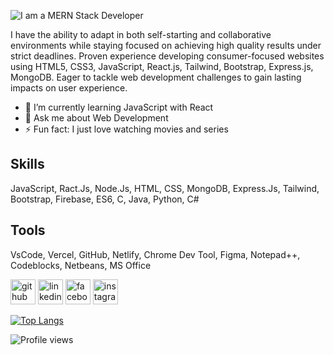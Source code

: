 
![I am a MERN Stack Developer ](https://scontent.fdac41-1.fna.fbcdn.net/v/t39.30808-6/318178930_5664424333670564_3998066097475648494_n.jpg?_nc_cat=108&ccb=1-7&_nc_sid=730e14&_nc_eui2=AeF0lha60era6i2-lcMyQefP-kdn0BRdjLj6R2fQFF2MuOiTMFQNTjjrRfkyIxFLG28YVzZfPySEzCQMi4-_gC59&_nc_ohc=pn8xE5tq3UUAX8aceyt&_nc_ht=scontent.fdac41-1.fna&oh=00_AfDngxojCERrhULJlCsuJRugeXE3rq33gW5B6jXR3USI5Q&oe=6397B6FC)

I have the ability to adapt in both self-starting and collaborative environments while staying focused on achieving high quality results under strict deadlines. Proven experience developing consumer-focused websites using HTML5, CSS3, JavaScript, React.js, Tailwind, Bootstrap, Express.js, MongoDB. Eager to tackle web development challenges to gain lasting impacts on user experience.

- 🌱 I’m currently learning JavaScript with React 
- 💬 Ask me about Web Development 
- ⚡ Fun fact: I just love watching movies and series 

## Skills 

JavaScript, Ract.Js, Node.Js, HTML, CSS, MongoDB, Express.Js, Tailwind, Bootstrap, Firebase, ES6, C, Java, Python, C#

## Tools

VsCode, Vercel, GitHub, Netlify, Chrome Dev Tool, Figma, Notepad++, Codeblocks, Netbeans, MS Office



[<img src='https://www.kindpng.com/picc/m/613-6133946_github-awesome-logo-svg-hd-png-download.png' alt='github' height='40'>](https://github.com/k-m-rahman)  [<img src='https://cdn.jsdelivr.net/npm/simple-icons@3.0.1/icons/linkedin.svg' alt='linkedin' height='40'>](https://www.linkedin.com/in/khandakar-mahmudur-rahman-58a4311b2/)  [<img src='https://cdn.jsdelivr.net/npm/simple-icons@3.0.1/icons/facebook.svg' alt='facebook' height='40'>](https://www.facebook.com/deaddrummerz)  [<img src='https://cdn.jsdelivr.net/npm/simple-icons@3.0.1/icons/instagram.svg' alt='instagram' height='40'>](https://www.instagram.com/sourabh_rahmaan/)  

[![Top Langs](https://github-readme-stats.vercel.app/api/top-langs/?username=k-m-rahman)](https://github.com/anuraghazra/github-readme-stats)

![Profile views](https://gpvc.arturio.dev/k-m-rahman)  
